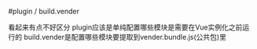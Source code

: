 #plugin / build.vender

看起来有点不好区分
plugin应该是单纯配置哪些模块是需要在Vue实例化之前运行的
build.vender是配置哪些模块要提取到vender.bundle.js(公共包)里